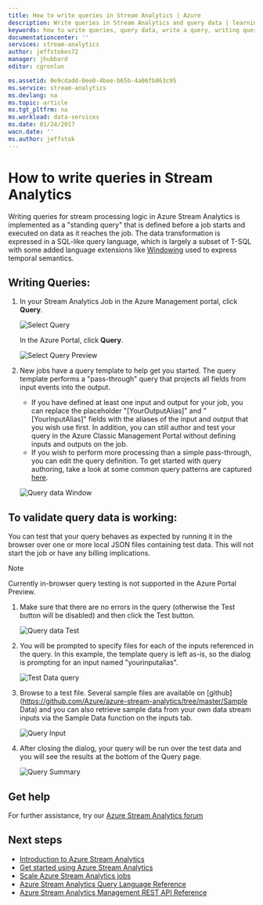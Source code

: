 ```yaml
---
title: How to write queries in Stream Analytics | Azure
description: Write queries in Stream Analytics and query data | learning path segment.
keywords: how to write queries, query data, write a query, writing queries
documentationcenter: ''
services: stream-analytics
author: jeffstokes72
manager: jhubbard
editor: cgronlun

ms.assetid: 0e9cdadd-0ee0-4bee-b65b-4a06fb863c95
ms.service: stream-analytics
ms.devlang: na
ms.topic: article
ms.tgt_pltfrm: na
ms.workload: data-services
ms.date: 01/24/2017
wacn.date: ''
ms.author: jeffstok
---
```


# How to write queries in Stream Analytics

Writing queries for stream processing logic in Azure Stream Analytics is implemented as a "standing query" that is defined before a job starts and executed on data as it reaches the job. The data transformation is expressed in a SQL-like query language, which is largely a subset of T-SQL with some added language extensions like [Windowing](https://msdn.microsoft.com/zh-cn/library/azure/dn835019.aspx) used to express temporal semantics.

## Writing Queries:

1. In your Stream Analytics Job in the Azure Management portal, click **Query**.

    ![Select Query](./media/stream-analytics-write-queries/1-stream-analytics-write-queries.png)  

    In the Azure Portal, click **Query**.

    ![Select Query Preview](./media/stream-analytics-write-queries/query-preview-portal.png)  

2. New jobs have a query template to help get you started. The query template performs a "pass-through" query that projects all fields from input events into the output.  

    * If you have defined at least one input and output for your job, you can replace the placeholder "[YourOutputAlias]" and "[YourInputAlias]" fields with the aliases of the input and output that you wish use first. In addition, you can still author and test your query in the Azure Classic Management Portal without defining inputs and outputs on the job.
    * If you wish to perform more processing than a simple pass-through, you can edit the query definition. To get started with query authoring, take a look at some common query patterns are captured [here](./stream-analytics-stream-analytics-query-patterns.md).  

    ![Query data Window](./media/stream-analytics-write-queries/2-stream-analytics-write-queries.png)  

## To validate query data is working:

You can test that your query behaves as expected by running it in the browser over one or more local JSON files containing test data. This will not start the job or have any billing implications.

> [!NOTE]
> Currently in-browser query testing is not supported in the Azure Portal Preview.  
> 
> 

1. Make sure that there are no errors in the query (otherwise the Test button will be disabled) and then click the Test button.  

    ![Query data Test](./media/stream-analytics-write-queries/3-stream-analytics-write-queries.png)  

2. You will be prompted to specify files for each of the inputs referenced in the query. In this example, the template query is left as-is, so the dialog is prompting for an input named "yourinputalias".  

    ![Test Data query](./media/stream-analytics-write-queries/4-stream-analytics-write-queries.png)  

3. Browse to a test file. Several sample files are available on [github](https://github.com/Azure/azure-stream-analytics/tree/master/Sample Data) and you can also retrieve sample data from your own data stream inputs via the Sample Data function on the inputs tab.  

    ![Query Input](./media/stream-analytics-write-queries/5-stream-analytics-write-queries.png)  

4. After closing the dialog, your query will be run over the test data and you will see the results at the bottom of the Query page.  

    ![Query Summary](./media/stream-analytics-write-queries/6-stream-analytics-write-queries.png)  

## Get help
For further assistance, try our [Azure Stream Analytics forum](https://social.msdn.microsoft.com/Forums/en-US/home?forum=AzureStreamAnalytics)

## Next steps

* [Introduction to Azure Stream Analytics](./stream-analytics-introduction.md)
* [Get started using Azure Stream Analytics](./stream-analytics-get-started.md)
* [Scale Azure Stream Analytics jobs](./stream-analytics-scale-jobs.md)
* [Azure Stream Analytics Query Language Reference](https://msdn.microsoft.com/zh-cn/library/azure/dn834998.aspx)
* [Azure Stream Analytics Management REST API Reference](https://msdn.microsoft.com/zh-cn/library/azure/dn835031.aspx)